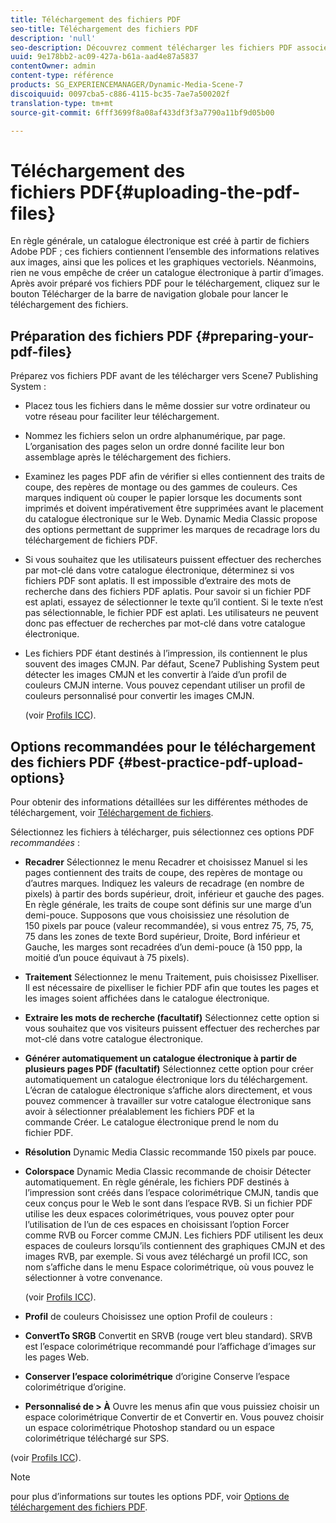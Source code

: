 ```yaml
---
title: Téléchargement des fichiers PDF
seo-title: Téléchargement des fichiers PDF
description: 'null'
seo-description: Découvrez comment télécharger les fichiers PDF associés à un catalogue électronique.
uuid: 9e178bb2-ac09-427a-b61a-aad4e87a5837
contentOwner: admin
content-type: référence
products: SG_EXPERIENCEMANAGER/Dynamic-Media-Scene-7
discoiquuid: 0097cba5-c886-4115-bc35-7ae7a500202f
translation-type: tm+mt
source-git-commit: 6fff3699f8a08af433df3f3a7790a11bf9d05b00

---
```



# Téléchargement des fichiers PDF{#uploading-the-pdf-files}

En règle générale, un catalogue électronique est créé à partir de fichiers Adobe PDF ; ces fichiers contiennent l’ensemble des informations relatives aux images, ainsi que les polices et les graphiques vectoriels. Néanmoins, rien ne vous empêche de créer un catalogue électronique à partir d’images. Après avoir préparé vos fichiers PDF pour le téléchargement, cliquez sur le bouton Télécharger de la barre de navigation globale pour lancer le téléchargement des fichiers.

## Préparation des fichiers PDF {#preparing-your-pdf-files}

Préparez vos fichiers PDF avant de les télécharger vers Scene7 Publishing System :

* Placez tous les fichiers dans le même dossier sur votre ordinateur ou votre réseau pour faciliter leur téléchargement.
* Nommez les fichiers selon un ordre alphanumérique, par page. L’organisation des pages selon un ordre donné facilite leur bon assemblage après le téléchargement des fichiers.
* Examinez les pages PDF afin de vérifier si elles contiennent des traits de coupe, des repères de montage ou des gammes de couleurs. Ces marques indiquent où couper le papier lorsque les documents sont imprimés et doivent impérativement être supprimées avant le placement du catalogue électronique sur le Web. Dynamic Media Classic propose des options permettant de supprimer les marques de recadrage lors du téléchargement de fichiers PDF.
* Si vous souhaitez que les utilisateurs puissent effectuer des recherches par mot-clé dans votre catalogue électronique, déterminez si vos fichiers PDF sont aplatis. Il est impossible d’extraire des mots de recherche dans des fichiers PDF aplatis. Pour savoir si un fichier PDF est aplati, essayez de sélectionner le texte qu’il contient. Si le texte n’est pas sélectionnable, le fichier PDF est aplati. Les utilisateurs ne peuvent donc pas effectuer de recherches par mot-clé dans votre catalogue électronique.
* Les fichiers PDF étant destinés à l’impression, ils contiennent le plus souvent des images CMJN. Par défaut, Scene7 Publishing System peut détecter les images CMJN et les convertir à l’aide d’un profil de couleurs CMJN interne. Vous pouvez cependant utiliser un profil de couleurs personnalisé pour convertir les images CMJN.

   (voir [Profils ICC](icc-profiles.md#icc_profiles)).

## Options recommandées pour le téléchargement des fichiers PDF {#best-practice-pdf-upload-options}

Pour obtenir des informations détaillées sur les différentes méthodes de téléchargement, voir [Téléchargement de fichiers](uploading-files.md#uploading_your_files).

Sélectionnez les fichiers à télécharger, puis sélectionnez ces options PDF *recommandées* :

* **Recadrer** Sélectionnez le menu Recadrer et choisissez Manuel si les pages contiennent des traits de coupe, des repères de montage ou d’autres marques. Indiquez les valeurs de recadrage (en nombre de pixels) à partir des bords supérieur, droit, inférieur et gauche des pages. En règle générale, les traits de coupe sont définis sur une marge d’un demi-pouce. Supposons que vous choisissiez une résolution de 150 pixels par pouce (valeur recommandée), si vous entrez 75, 75, 75, 75 dans les zones de texte Bord supérieur, Droite, Bord inférieur et Gauche, les marges sont recadrées d’un demi-pouce (à 150 ppp, la moitié d’un pouce équivaut à 75 pixels).

* **Traitement** Sélectionnez le menu Traitement, puis choisissez Pixelliser. Il est nécessaire de pixelliser le fichier PDF afin que toutes les pages et les images soient affichées dans le catalogue électronique.

* **Extraire les mots de recherche (facultatif)** Sélectionnez cette option si vous souhaitez que vos visiteurs puissent effectuer des recherches par mot-clé dans votre catalogue électronique.

* **Générer automatiquement un catalogue électronique à partir de plusieurs pages PDF (facultatif)** Sélectionnez cette option pour créer automatiquement un catalogue électronique lors du téléchargement. L’écran de catalogue électronique s’affiche alors directement, et vous pouvez commencer à travailler sur votre catalogue électronique sans avoir à sélectionner préalablement les fichiers PDF et la commande Créer. Le catalogue électronique prend le nom du fichier PDF.

* **Résolution** Dynamic Media Classic recommande 150 pixels par pouce.

* **Colorspace** Dynamic Media Classic recommande de choisir Détecter automatiquement. En règle générale, les fichiers PDF destinés à l’impression sont créés dans l’espace colorimétrique CMJN, tandis que ceux conçus pour le Web le sont dans l’espace RVB. Si un fichier PDF utilise les deux espaces colorimétriques, vous pouvez opter pour l’utilisation de l’un de ces espaces en choisissant l’option Forcer comme RVB ou Forcer comme CMJN. Les fichiers PDF utilisent les deux espaces de couleurs lorsqu’ils contiennent des graphiques CMJN et des images RVB, par exemple. Si vous avez téléchargé un profil ICC, son nom s’affiche dans le menu Espace colorimétrique, où vous pouvez le sélectionner à votre convenance.

   (voir [Profils ICC](icc-profiles.md#icc_profiles)).

* **Profil** de couleurs Choisissez une option Profil de couleurs :

* **ConvertTo SRGB** Convertit en SRVB (rouge vert bleu standard). SRVB est l’espace colorimétrique recommandé pour l’affichage d’images sur les pages Web.

* **Conserver l’espace colorimétrique** d’origine Conserve l’espace colorimétrique d’origine.

* **Personnalisé de &gt; À** Ouvre les menus afin que vous puissiez choisir un espace colorimétrique Convertir de et Convertir en. Vous pouvez choisir un espace colorimétrique Photoshop standard ou un espace colorimétrique téléchargé sur SPS.

(voir [Profils ICC](icc-profiles.md#icc_profiles)).

>[!NOTE]
>
>pour plus d’informations sur toutes les options PDF, voir [Options de téléchargement des fichiers PDF](pdfs.md#pdf_upload_options).

